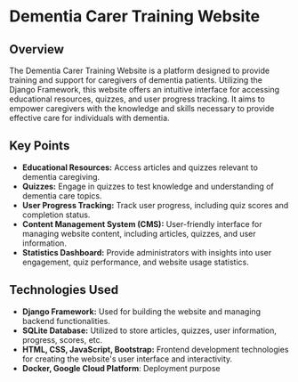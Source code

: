 # Dementia Carer Training Website

## Overview
The Dementia Carer Training Website is a platform designed to provide training and support for caregivers of dementia patients. Utilizing the Django Framework, this website offers an intuitive interface for accessing educational resources, quizzes, and user progress tracking. It aims to empower caregivers with the knowledge and skills necessary to provide effective care for individuals with dementia.

## Key Points
- **Educational Resources:** Access articles and quizzes relevant to dementia caregiving.
- **Quizzes:** Engage in quizzes to test knowledge and understanding of dementia care topics.
- **User Progress Tracking:** Track user progress, including quiz scores and completion status.
- **Content Management System (CMS):** User-friendly interface for managing website content, including articles, quizzes, and user information.
- **Statistics Dashboard:** Provide administrators with insights into user engagement, quiz performance, and website usage statistics.

## Technologies Used
- **Django Framework:** Used for building the website and managing backend functionalities.
- **SQLite Database:** Utilized to store articles, quizzes, user information, progress, scores, etc.
- **HTML, CSS, JavaScript, Bootstrap:** Frontend development technologies for creating the website's user interface and interactivity.
- **Docker, Google Cloud Platform**: Deployment purpose
